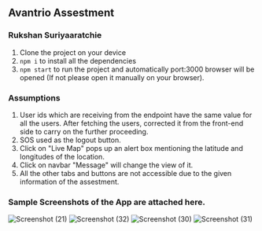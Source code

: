 ## Avantrio Assestment

### Rukshan Suriyaaratchie

1. Clone the project on your device
2. `npm i` to install all the dependencies
3. `npm start` to run the project and automatically port:3000 browser will be opened (If not please open it manually on your browser).

### Assumptions

1. User ids which are receiving from the endpoint have the same value for all the users. After fetching the users, corrected it from the front-end side to carry on the further proceeding.
2. SOS used as the logout button.
3. Click on "Live Map" pops up an alert box mentioning the latitude and longitudes of the location.
4. Click on navbar "Message" will change the view of it.
5. All the other tabs and buttons are not accessible due to the given information of the assestment.


### Sample Screenshots of the App are attached here.

![Screenshot (21)](https://user-images.githubusercontent.com/51382542/114822108-36f18d80-9ddf-11eb-9aa6-de0a3043f2ac.png)
![Screenshot (32)](https://user-images.githubusercontent.com/51382542/114822355-8cc63580-9ddf-11eb-8273-11db2eea76ee.png)
![Screenshot (30)](https://user-images.githubusercontent.com/51382542/114822232-60aab480-9ddf-11eb-82ea-4ba70761e179.png)
![Screenshot (31)](https://user-images.githubusercontent.com/51382542/114822239-630d0e80-9ddf-11eb-93b3-65b1ae7ff6a9.png)

